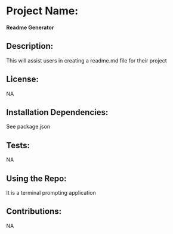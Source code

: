 # Project Name: 
 **Readme Generator** 

## Description: 
 This will assist users in creating a readme.md file for their project 

## License: 
 NA 

## Installation Dependencies: 
 See package.json 

## Tests: 
 NA 

## Using the Repo: 
 It is a terminal prompting application 

## Contributions: 
 NA 

